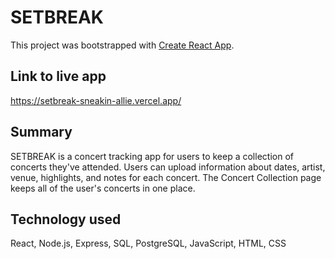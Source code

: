 # SETBREAK

This project was bootstrapped with [Create React App](https://github.com/facebook/create-react-app).

## Link to live app

https://setbreak-sneakin-allie.vercel.app/

## Summary

SETBREAK is a concert tracking app for users to keep a collection of concerts they've attended. Users can upload information about dates, artist, venue, highlights, and notes for each concert. The Concert Collection page keeps all of the user's concerts in one place.

## Technology used

React, Node.js, Express, SQL, PostgreSQL, JavaScript, HTML, CSS
